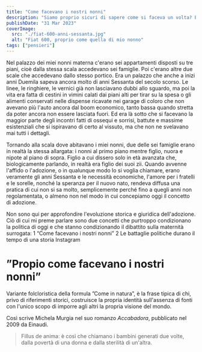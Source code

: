 ```yaml
---
title: "Come facevano i nostri nonni"
description: "Siamo proprio sicuri di sapere come si faceva un volta? E siamo proprio sicuri che i nostri avi sarebbero contenti di come agiamo oggi?"
publishDate: "31 Mar 2023"
coverImage:
  src: "./fiat-600-anni-sessanta.jpg"
  alt: "Fiat 600, proprio come quella di mio nonno"
tags: ["pensieri"]
---
```


Nel palazzo dei miei nonni materna c'erano sei appartamenti disposti su tre piani, cioè dalla stessa scala accedevano sei famiglie. Poi c'erano altre due scale che accedevano dallo stesso portico. Era un palazzo che anche a inizi anni Duemila sapeva ancora molto di anni Sessanta del secolo scorso. Le linee, le ringhiere, le vernici già non lasciavano dubbi allo sguardo, ma poi la vita era fatta di cestini in vimini calati dai piani alti per tirar su la spesa o gli alimenti conservati nelle dispense ricavate nei garage di coloro che non avevano più l'auto ancora dal boom economico, tanto bassa quando stretta da poter ancora non essere lasciata fuori. Ed era là sotto che si facevano la maggior parte degli incontri fatti di ossequi e sorrisi, battute e massime esistenziali che si ispiravano di certo al vissuto, ma che non ne svelavano mai tutti i dettagli.

Tornando alla scala dove abitavano i miei nonni, due delle sei famiglie erano in realtà la stessa allargata: i nonni al primo piano mentre figlio, nuora e nipote al piano di sopra. Figlio a cui dissero solo in età avanzata che, biologicamente parlando, in realtà era figlio dei suoi zii. Quando avvenne l'affido o l'adozione, o in qualunque modo lo si voglia chiamare, erano veramente gli anni Sessanta e le necessità economiche, l'amore per i fratelli e le sorelle, nonché la speranza per il nuovo nato, rendeva diffusa una pratica di cui non si sa molto, semplicemente perché fino a quegli anni non regolamentata, o almeno non nel modo in cui concepiamo oggi il concetto di adozione.

Non sono qui per approfondire l'evoluzione storica e giuridica dell'adozione. Ciò di cui mi preme parlare sono due concetti che purtroppo condizionano la politica di oggi e che stanno condizionando il dibattito sulla maternità surrogata:
1 “Come facevano i nostri nonni”
2 Le battaglie politiche durano il tempo di una storia Instagram

# ”Propio come facevano i nostri nonni”
Variante folcloristica della formula ”Come in natura”, è la frase tipica di chi, privo di riferimenti storici, costruisce la propria identità sull'assenza di fonti con l'unico scopo di imporre agli altri la propria visione del mondo.

 Così scrive Michela Murgia nel suo romanzo *Accabadora*, pubblicato nel 2009 da Einaudi.
> Fillus de anima: è così che chiamano i bambini generati due volte, dalla povertà di una donna e dalla sterilità di un'altra.
